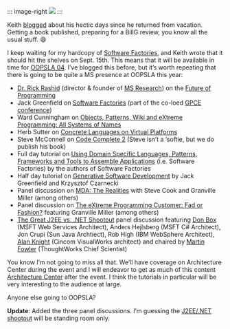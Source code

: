 ::: image-right
[![](http://image.devhawk.net/blog-content/20040902-software-factories-at-oopsla/OOPSLA04LogoSplash.gif)](http://www.oopsla.org/2004)
:::

Keith [blogged](http://blogs.msdn.com/keith_short/archive/2004/09/01/224317.aspx)
about his hectic days since he returned from vacation. Getting a book
published, preparing for a BillG review, you know all the usual stuff.
:smile:

I keep waiting for my hardcopy of [Software
Factories](http://www.amazon.com/exec/obidos/tg/detail/-/0471202843),
and Keith wrote that it should hit the shelves on Sept. 15th. This means
that it will be available in time for [OOPSLA
04](http://www.oopsla.org/2004). I’ve blogged this before, but it’s
worth repeating that there is going to be quite a MS presence at OOPSLA
this year:

-   [Dr. Rick
    Rashid](http://www.microsoft.com/presspass/exec/rick/default.asp)
    (director & founder of [MS
    Research](http://research.microsoft.com/)) on the [Future of
    Programming](http://www.oopsla.org/2004/ShowEvent.do?id=801)
-   Jack Greenfield on [Software
    Factories](http://www.program-transformation.org/Gpce/JackGreenfieldOnSoftwareFactories)
    (part of the co-loed [GPCE conference](http://gpce04.gpce.org/))
-   Ward Cunningham on [Objects, Patterns, Wiki and eXtreme Programming:
    All Systems of
    Names](http://www.oopsla.org/2004/ShowEvent.do?id=802)
-   Herb Sutter on [Concrete Languages on Virtual
    Platforms](http://www.oopsla.org/2004/ShowEvent.do?id=804)
-   Steve McConnell on [Code Complete
    2](http://www.oopsla.org/2004/ShowEvent.do?id=803) (Steve isn’t a
    ‘softie, but we do publish his book)
-   Full day tutorial on [Using Domain Specific Languages, Patterns,
    Frameworks and Tools to Assemble
    Applications](http://www.oopsla.org/2004/ShowEvent.do?id=141) (i.e.
    Software Factories) by the authors of Software Factories
-   Half day tutorial on [Generative Software
    Development](http://www.program-transformation.org/Gpce/TutorialGP3)
    by Jack Greenfield and Krzysztof Czarnecki
-   Panel discussion on [MDA: The
    Realities](http://www.oopsla.org/2004/ShowEvent.do?id=501) with
    Steve Cook and Granville Miller (among others)
-   Panel discussion on [The eXtreme Programming Customer: Fad or
    Fashion?](http://www.oopsla.org/2004/ShowEvent.do?id=505) featuring
    Granville Miller (among others)
-   [The Great J2EE vs. .NET
    Shootout](http://www.oopsla.org/2004/ShowEvent.do?id=503) panel
    discussion featuring [Don Box](http://www.gotdotnet.com/team/dbox/)
    (MSFT Web Services Architect), Anders Hejlsberg (MSFT C\#
    Architect), Jon Crupi (Sun Java Archtiect), Rob High (IBM WebSphere
    Architect), [Alan
    Knight](http://www.cincomsmalltalk.com/userblogs/knight/blogView) (Cincom VisualWorks
    architect) and chaired by [Martin
    Fowler](http://www.martinfowler.com/) (ThoughtWorks Chief Scientist)

You know I’m not going to miss all that. We’ll have coverage on
Architecture Center during the event and I will endeavor to get as much
of this content [Architecture
Center](http://msdn.microsoft.com/architecture/) after the event. I
think the tutorials in particular will be very interesting to the
audience at large.

Anyone else going to OOPSLA?

**Update**: Added the three panel discussions. I’m guessing the [J2EE/.NET
shootout](http://www.oopsla.org/2004/ShowEvent.do?id=503) will be
standing room only.
